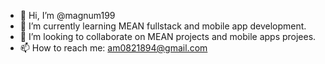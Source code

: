 - 👋 Hi, I’m @magnum199
- 🌱 I’m currently learning MEAN fullstack and mobile app development.
- 💞️ I’m looking to collaborate on MEAN projects and mobile apps projees.
- 📫 How to reach me: am0821894@gmail.com

<!---
magnum199/magnum199 is a ✨ special ✨ repository because its `README.md` (this file) appears on your GitHub profile.
You can click the Preview link to take a look at your changes.
--->
